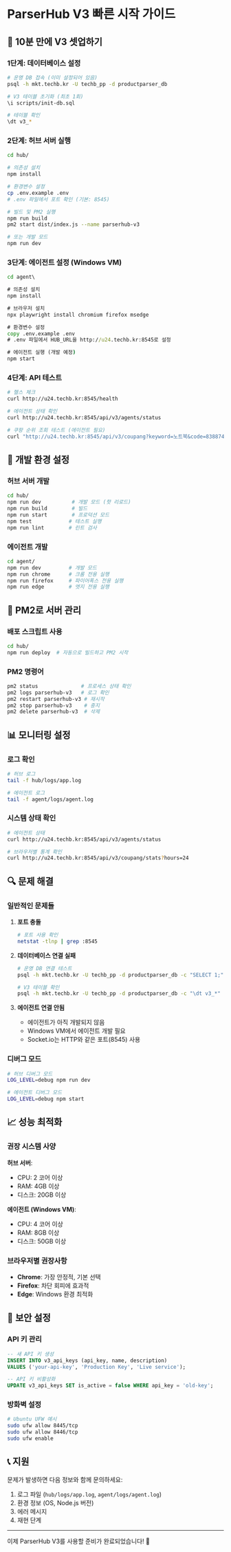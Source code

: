 # ParserHub V3 빠른 시작 가이드

## 🚀 10분 만에 V3 셋업하기

### 1단계: 데이터베이스 설정

```bash
# 운영 DB 접속 (이미 설정되어 있음)
psql -h mkt.techb.kr -U techb_pp -d productparser_db

# V3 테이블 초기화 (최초 1회)
\i scripts/init-db.sql

# 테이블 확인
\dt v3_*
```

### 2단계: 허브 서버 실행

```bash
cd hub/

# 의존성 설치
npm install

# 환경변수 설정
cp .env.example .env
# .env 파일에서 포트 확인 (기본: 8545)

# 빌드 및 PM2 실행
npm run build
pm2 start dist/index.js --name parserhub-v3

# 또는 개발 모드
npm run dev
```

### 3단계: 에이전트 설정 (Windows VM)

```cmd
cd agent\

# 의존성 설치
npm install

# 브라우저 설치
npx playwright install chromium firefox msedge

# 환경변수 설정
copy .env.example .env
# .env 파일에서 HUB_URL을 http://u24.techb.kr:8545로 설정

# 에이전트 실행 (개발 예정)
npm start
```

### 4단계: API 테스트

```bash
# 헬스 체크
curl http://u24.techb.kr:8545/health

# 에이전트 상태 확인
curl http://u24.techb.kr:8545/api/v3/agents/status

# 쿠팡 순위 조회 테스트 (에이전트 필요)
curl "http://u24.techb.kr:8545/api/v3/coupang?keyword=노트북&code=83887459648&key=test-api-key-123"
```

## 🔧 개발 환경 설정

### 허브 서버 개발
```bash
cd hub/
npm run dev          # 개발 모드 (핫 리로드)
npm run build        # 빌드
npm run start        # 프로덕션 모드
npm test            # 테스트 실행
npm run lint        # 린트 검사
```

### 에이전트 개발
```bash
cd agent/
npm run dev         # 개발 모드
npm run chrome      # 크롬 전용 실행
npm run firefox     # 파이어폭스 전용 실행
npm run edge        # 엣지 전용 실행
```

## 🚀 PM2로 서버 관리

### 배포 스크립트 사용
```bash
cd hub/
npm run deploy  # 자동으로 빌드하고 PM2 시작
```

### PM2 명령어
```bash
pm2 status              # 프로세스 상태 확인
pm2 logs parserhub-v3   # 로그 확인
pm2 restart parserhub-v3 # 재시작
pm2 stop parserhub-v3    # 중지
pm2 delete parserhub-v3  # 삭제
```

## 📊 모니터링 설정

### 로그 확인
```bash
# 허브 로그
tail -f hub/logs/app.log

# 에이전트 로그
tail -f agent/logs/agent.log
```

### 시스템 상태 확인
```bash
# 에이전트 상태
curl http://u24.techb.kr:8545/api/v3/agents/status

# 브라우저별 통계 확인
curl http://u24.techb.kr:8545/api/v3/coupang/stats?hours=24
```

## 🔍 문제 해결

### 일반적인 문제들

1. **포트 충돌**
   ```bash
   # 포트 사용 확인
   netstat -tlnp | grep :8545
   ```

2. **데이터베이스 연결 실패**
   ```bash
   # 운영 DB 연결 테스트
   psql -h mkt.techb.kr -U techb_pp -d productparser_db -c "SELECT 1;"
   
   # V3 테이블 확인
   psql -h mkt.techb.kr -U techb_pp -d productparser_db -c "\dt v3_*"
   ```

3. **에이전트 연결 안됨**
   - 에이전트가 아직 개발되지 않음
   - Windows VM에서 에이전트 개발 필요
   - Socket.io는 HTTP와 같은 포트(8545) 사용

### 디버그 모드

```bash
# 허브 디버그 모드
LOG_LEVEL=debug npm run dev

# 에이전트 디버그 모드
LOG_LEVEL=debug npm start
```

## 📈 성능 최적화

### 권장 시스템 사양

**허브 서버**:
- CPU: 2 코어 이상
- RAM: 4GB 이상
- 디스크: 20GB 이상

**에이전트 (Windows VM)**:
- CPU: 4 코어 이상
- RAM: 8GB 이상
- 디스크: 50GB 이상

### 브라우저별 권장사항

- **Chrome**: 가장 안정적, 기본 선택
- **Firefox**: 차단 회피에 효과적
- **Edge**: Windows 환경 최적화

## 🔐 보안 설정

### API 키 관리
```sql
-- 새 API 키 생성
INSERT INTO v3_api_keys (api_key, name, description) 
VALUES ('your-api-key', 'Production Key', 'Live service');

-- API 키 비활성화
UPDATE v3_api_keys SET is_active = false WHERE api_key = 'old-key';
```

### 방화벽 설정
```bash
# Ubuntu UFW 예시
sudo ufw allow 8445/tcp
sudo ufw allow 8446/tcp
sudo ufw enable
```

## 📞 지원

문제가 발생하면 다음 정보와 함께 문의하세요:

1. 로그 파일 (`hub/logs/app.log`, `agent/logs/agent.log`)
2. 환경 정보 (OS, Node.js 버전)
3. 에러 메시지
4. 재현 단계

---

이제 ParserHub V3를 사용할 준비가 완료되었습니다! 🎉